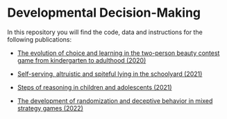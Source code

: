 # Developmental Decision-Making

In this repository you will find the code, data and instructions for the following publications:

* [The evolution of choice and learning in the two-person beauty contest game from kindergarten to adulthood (2020)](https://github.com/labelinstitute/dev_DM/tree/main/Army)

* [Self-serving, altruistic and spiteful lying in the schoolyard (2021)](https://github.com/labelinstitute/dev_DM/tree/main/Dice_Game)

* [Steps of reasoning in children and adolescents (2021)](https://github.com/labelinstitute/dev_DM/tree/main/Levels)

* [The development of randomization and deceptive behavior in mixed strategy games (2022)](https://github.com/labelinstitute/dev_DM/tree/main/Hide)

 
